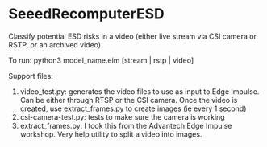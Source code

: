 # SeeedRecomputerESD

Classify potential ESD risks in a video (either live stream via CSI camera or RSTP, or an archived video).

To run: python3 model_name.eim [stream | rstp | video]

Support files:
1. video_test.py: generates the video files to use as input to Edge Impulse.  Can be either through RTSP or the CSI camera.  Once the video is created, use extract_frames.py to create images (ie every 1 second)
2. csi-camera-test.py: tests to make sure the camera is working
3. extract_frames.py: I took this from the Advantech Edge Impulse workshop.  Very help utility to split a video into images.
